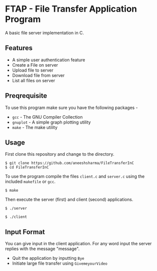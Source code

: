 # FTAP - File Transfer Application Program

A basic file server implementation in C.

## Features

-   A simple user authentication feature
-   Create a File on server
-   Upload file to server
-   Download file from server
-   List all files on server

## Preqrequisite

To use this program make sure you have the following packages -

-   `gcc` - The GNU Compiler Collection
-   `gnuplot` - A simple graph plotting utility
-   `make` - The make utility

## Usage

First clone this repository and change to the directory.

```
$ git clone https://github.com/aneeshsharma/FileTransferInC
$ cd FileTransferInC
```

To use the program compile the files `client.c` and `server.c` using the included `makefile` or `gcc`.

```
$ make
```

Then execute the server (first) and client (second) applications.

```
$ ./server
```

```
$ ./client
```

## Input Format

You can give input in the client application. For any word input the server replies with the message "message".

-   Quit the application by inputting `Bye`
-   Initiate large file transfer using `GivemeyourVideo`
